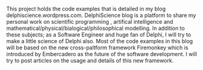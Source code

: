 This project holds the code examples that is detailed in my blog delphiscience.wordpress.com.
DelphiScience blog is a platform to share my personal work on scientific programming , artifical intelligence and mathematical/physical/bialogical/philosophical modelling. In addition to these subjects; as a Software Engineer and huge fan of Delphi, I will try to make a little science of Delphi also. Most of the code examples in this blog will be based on the new cross-paltform framework Firemonkey which is introduced by Embercadero as the future of the software development. I will try to post articles on the usage and details of this new framework.